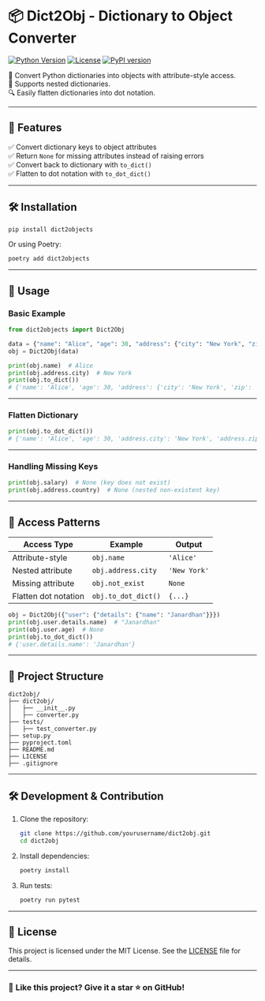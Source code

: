 # 📦 Dict2Obj - Dictionary to Object Converter

[![Python Version](https://img.shields.io/badge/python-3.8%2B-blue.svg)](https://www.python.org/downloads/)
[![License](https://img.shields.io/badge/license-MIT-green.svg)](LICENSE)
[![PyPI version](https://img.shields.io/pypi/v/dict2objects.svg)](https://pypi.org/project/dict2objects/)

🚀 Convert Python dictionaries into objects with attribute-style access.  
🔄 Supports nested dictionaries.  
🔍 Easily flatten dictionaries into dot notation.

---

## 🐜 Features

✅ Convert dictionary keys to object attributes  
✅ Return `None` for missing attributes instead of raising errors  
✅ Convert back to dictionary with `to_dict()`  
✅ Flatten to dot notation with `to_dot_dict()`  

---

## 🛠 Installation

```sh
pip install dict2objects
```

Or using Poetry:

```sh
poetry add dict2objects
```

---

## 🚀 Usage

### **Basic Example**
```python
from dict2objects import Dict2Obj

data = {"name": "Alice", "age": 30, "address": {"city": "New York", "zip": "10001"}}
obj = Dict2Obj(data)

print(obj.name)  # Alice
print(obj.address.city)  # New York
print(obj.to_dict())  
# {'name': 'Alice', 'age': 30, 'address': {'city': 'New York', 'zip': '10001'}}
```

---

### **Flatten Dictionary**
```python
print(obj.to_dot_dict())  
# {'name': 'Alice', 'age': 30, 'address.city': 'New York', 'address.zip': '10001'}
```

---

### **Handling Missing Keys**
```python
print(obj.salary)  # None (key does not exist)
print(obj.address.country)  # None (nested non-existent key)
```

---

## 📌 Access Patterns

| Access Type          | Example                            | Output        |
|----------------------|------------------------------------|---------------|
| Attribute-style      | `obj.name`                         | `'Alice'`     |
| Nested attribute     | `obj.address.city`                 | `'New York'`  |
| Missing attribute    | `obj.not_exist`                    | `None`        |
| Flatten dot notation| `obj.to_dot_dict()`                | `{...}`       |

```python
obj = Dict2Obj({"user": {"details": {"name": "Janardhan"}}})
print(obj.user.details.name)  # "Janardhan"
print(obj.user.age)  # None
print(obj.to_dot_dict())
# {'user.details.name': 'Janardhan'}
```

---

## 💂️ Project Structure

```
dict2obj/
├── dict2obj/
│   ├── __init__.py
│   ├── converter.py
├── tests/
│   ├── test_converter.py
├── setup.py
├── pyproject.toml
├── README.md
├── LICENSE
├── .gitignore
```

---

## 🛠 Development & Contribution

1. Clone the repository:
   ```sh
   git clone https://github.com/yourusername/dict2obj.git
   cd dict2obj
   ```
2. Install dependencies:
   ```sh
   poetry install
   ```
3. Run tests:
   ```sh
   poetry run pytest
   ```

---

## 🐜 License
This project is licensed under the MIT License. See the [LICENSE](LICENSE) file for details.

---

### 🌟 **Like this project? Give it a star ⭐ on GitHub!**
